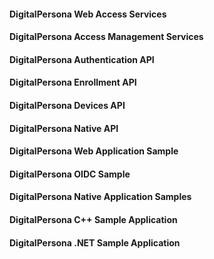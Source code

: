 #### DigitalPersona Web Access Services
#### DigitalPersona Access Management Services
#### DigitalPersona Authentication API
#### DigitalPersona Enrollment API
#### DigitalPersona Devices API
#### DigitalPersona Native API
#### DigitalPersona Web Application Sample
#### DigitalPersona OIDC Sample
#### DigitalPersona Native Application Samples
#### DigitalPersona C++ Sample Application
#### DigitalPersona .NET Sample Application
